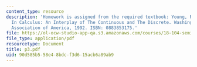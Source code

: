 ```yaml
---
content_type: resource
description: 'Homework is assigned from the required textbook: Young, Robert M. Excursions
  In Calculus: An Interplay of The Continuous and The Discrete. Washington, DC: Mathematical
  Association of America, 1992. ISBN: 0883853175.'
file: https://ol-ocw-studio-app-qa.s3.amazonaws.com/courses/18-104-seminar-in-analysis-applications-to-number-theory-fall-2006/90d585b558e48bdcf3d615acb6a89ab9_p3.pdf
file_type: application/pdf
resourcetype: Document
title: p3.pdf
uid: 90d585b5-58e4-8bdc-f3d6-15acb6a89ab9
---
```

